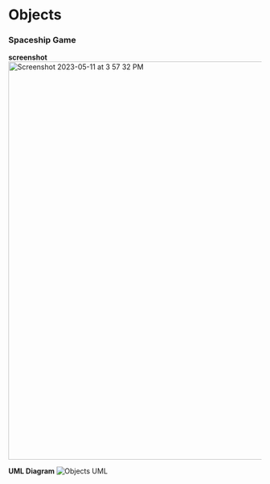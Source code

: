 # Objects
 ### Spaceship Game
 
 **screenshot**
<img width="791" alt="Screenshot 2023-05-11 at 3 57 32 PM" src="https://github.com/jrmoren0/Objects-/assets/70977970/584f2a01-216a-4e0f-8413-602ea659af57">

**UML Diagram**
![Objects UML](https://github.com/jrmoren0/Objects-/assets/70977970/9df52de5-08bb-43ec-850c-26d6c4136480)
